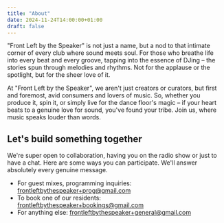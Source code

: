 ```yaml
---
title: "About"
date: 2024-11-24T14:00:00+01:00
draft: false
---
```


"Front Left by the Speaker" is not just a name, but a nod to that intimate corner of every club where sound meets soul. For those who breathe life into every beat and every groove, tapping into the essence of DJing – the stories spun through melodies and rhythms. Not for the applause or the spotlight, but for the sheer love of it.

At "Front Left by the Speaker", we aren't just creators or curators, but first and foremost, avid consumers and lovers of music. So, whether you produce it, spin it, or simply live for the dance floor's magic – if your heart beats to a genuine love for sound, you've found your tribe. Join us, where music speaks louder than words.

## Let's build something together
We're super open to collaboration, having you on the radio show or just to have a chat. Here are some ways you can participate. We'll answer absolutely every genuine message.

- For guest mixes, programming inquiries: <frontleftbythespeaker+prog@gmail.com>
- To book one of our residents: <frontleftbythespeaker+bookings@gmail.com>
- For anything else: <frontleftbythespeaker+general@gmail.com>
